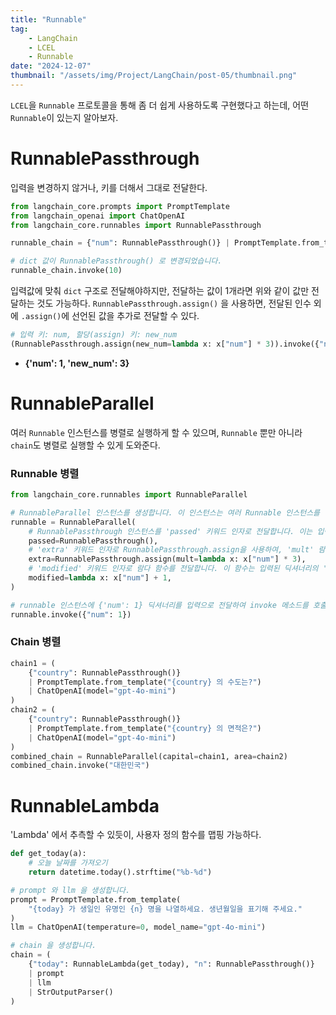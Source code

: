 ```yaml
---
title: "Runnable"
tag:
    - LangChain
    - LCEL
    - Runnable
date: "2024-12-07"
thumbnail: "/assets/img/Project/LangChain/post-05/thumbnail.png"
---
```


`LCEL`을 `Runnable` 프로토콜을 통해 좀 더 쉽게 사용하도록 구현했다고 하는데, 어떤 `Runnable`이 있는지 알아보자.

# RunnablePassthrough

입력을 변경하지 않거나, 키를 더해서 그대로 전달한다.

```python
from langchain_core.prompts import PromptTemplate
from langchain_openai import ChatOpenAI
from langchain_core.runnables import RunnablePassthrough

runnable_chain = {"num": RunnablePassthrough()} | PromptTemplate.from_template("{num} 의 10배는?") | ChatOpenAI(model="gpt-4o-mini")

# dict 값이 RunnablePassthrough() 로 변경되었습니다.
runnable_chain.invoke(10)
```

입력값에 맞춰 `dict` 구조로 전달해야하지만, 전달하는 값이 1개라면 위와 같이 값만 전달하는 것도 가능하다.
`RunnablePassthrough.assign()` 을 사용하면, 전달된 인수 외에 `.assign()`에 선언된 값을 추가로 전달할 수 있다.

```python
# 입력 키: num, 할당(assign) 키: new_num
(RunnablePassthrough.assign(new_num=lambda x: x["num"] * 3)).invoke({"num": 1})
```
- **{'num': 1, 'new_num': 3}**

# RunnableParallel

여러 `Runnable` 인스턴스를 병렬로 실행하게 할 수 있으며, `Runnable` 뿐만 아니라 `chain`도 병렬로 실행할 수 있게 도와준다.

### Runnable 병렬

```python
from langchain_core.runnables import RunnableParallel

# RunnableParallel 인스턴스를 생성합니다. 이 인스턴스는 여러 Runnable 인스턴스를 병렬로 실행할 수 있습니다.
runnable = RunnableParallel(
    # RunnablePassthrough 인스턴스를 'passed' 키워드 인자로 전달합니다. 이는 입력된 데이터를 그대로 통과시키는 역할을 합니다.
    passed=RunnablePassthrough(),
    # 'extra' 키워드 인자로 RunnablePassthrough.assign을 사용하여, 'mult' 람다 함수를 할당합니다. 이 함수는 입력된 딕셔너리의 'num' 키에 해당하는 값을 3배로 증가시킵니다.
    extra=RunnablePassthrough.assign(mult=lambda x: x["num"] * 3),
    # 'modified' 키워드 인자로 람다 함수를 전달합니다. 이 함수는 입력된 딕셔너리의 'num' 키에 해당하는 값에 1을 더합니다.
    modified=lambda x: x["num"] + 1,
)

# runnable 인스턴스에 {'num': 1} 딕셔너리를 입력으로 전달하여 invoke 메소드를 호출합니다.
runnable.invoke({"num": 1})
```

### Chain 병렬

```python
chain1 = (
    {"country": RunnablePassthrough()}
    | PromptTemplate.from_template("{country} 의 수도는?")
    | ChatOpenAI(model="gpt-4o-mini")
)
chain2 = (
    {"country": RunnablePassthrough()}
    | PromptTemplate.from_template("{country} 의 면적은?")
    | ChatOpenAI(model="gpt-4o-mini")
)
combined_chain = RunnableParallel(capital=chain1, area=chain2)
combined_chain.invoke("대한민국")
```

# RunnableLambda

'Lambda' 에서 추측할 수 있듯이, 사용자 정의 함수를 맵핑 가능하다.

```python
def get_today(a):
    # 오늘 날짜를 가져오기
    return datetime.today().strftime("%b-%d")

# prompt 와 llm 을 생성합니다.
prompt = PromptTemplate.from_template(
    "{today} 가 생일인 유명인 {n} 명을 나열하세요. 생년월일을 표기해 주세요."
)
llm = ChatOpenAI(temperature=0, model_name="gpt-4o-mini")

# chain 을 생성합니다.
chain = (
    {"today": RunnableLambda(get_today), "n": RunnablePassthrough()}
    | prompt
    | llm
    | StrOutputParser()
)
```